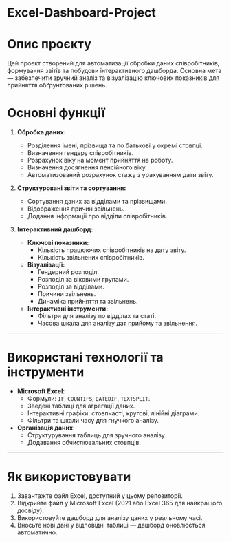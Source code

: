 # Excel-Dashboard-Project

# Опис проєкту
Цей проєкт створений для автоматизації обробки даних співробітників, формування звітів та побудови інтерактивного дашборда. Основна мета — забезпечити зручний аналіз та візуалізацію ключових показників для прийняття обґрунтованих рішень.

# Основні функції
1. **Обробка даних:**
   - Розділення імені, прізвища та по батькові у окремі стовпці.
   - Визначення гендеру співробітників.
   - Розрахунок віку на момент прийняття на роботу.
   - Визначення досягнення пенсійного віку.
   - Автоматизований розрахунок стажу з урахуванням дати звіту.

2. **Структуровані звіти та сортування:**
   - Сортування даних за відділами та прізвищами.
   - Відображення причин звільнень.
   - Додання інформації про відділи співробітників.

3. **Інтерактивний дашборд:**
   - **Ключові показники:**
     - Кількість працюючих співробітників на дату звіту.
     - Кількість звільнених співробітників.
   - **Візуалізації:**
     - Гендерний розподіл.
     - Розподіл за віковими групами.
     - Розподіл за відділами.
     - Причини звільнень.
     - Динаміка прийняття та звільнень.
   - **Інтерактивні інструменти:**
     - Фільтри для аналізу по відділах та статі.
     - Часова шкала для аналізу дат прийому та звільнення.

---

# Використані технології та інструменти
- **Microsoft Excel**:
  - Формули: `IF`, `COUNTIFS`, `DATEDIF`, `TEXTSPLIT`.
  - Зведені таблиці для агрегації даних.
  - Інтерактивні графіки: стовпчасті, кругові, лінійні діаграми.
  - Фільтри та шкали часу для гнучкого аналізу.
- **Організація даних**:
  - Структурування таблиць для зручного аналізу.
  - Додавання обчислювальних стовпців.

---

# Як використовувати
1. Завантажте файл Excel, доступний у цьому репозиторії.
2. Відкрийте файл у Microsoft Excel (2021 або Excel 365 для найкращого досвіду).
3. Використовуйте дашборд для аналізу даних у реальному часі.
4. Вносьте нові дані у відповідні таблиці — дашборд оновлюється автоматично.
